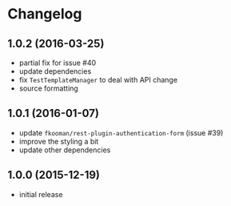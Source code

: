 # Changelog

## 1.0.2 (2016-03-25)
- partial fix for issue #40
- update dependencies
- fix `TestTemplateManager` to deal with API change
- source formatting

## 1.0.1 (2016-01-07)
- update `fkooman/rest-plugin-authentication-form` (issue #39)
- improve the styling a bit
- update other dependencies 

## 1.0.0 (2015-12-19)
- initial release
